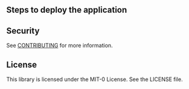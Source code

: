 ## Steps to deploy the application



## Security

See [CONTRIBUTING](CONTRIBUTING.md#security-issue-notifications) for more information.

## License

This library is licensed under the MIT-0 License. See the LICENSE file.

